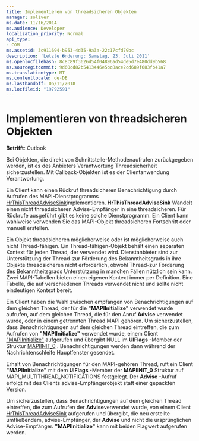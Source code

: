 ```yaml
---
title: Implementieren von threadsicheren Objekten
manager: soliver
ms.date: 11/16/2014
ms.audience: Developer
localization_priority: Normal
api_type:
- COM
ms.assetid: 3c911694-b953-4d35-9a3a-22c17cfd79bc
description: 'Letzte �nderung: Samstag, 23. Juli 2011'
ms.openlocfilehash: 8c8c89f3626d54f04896ad54de5d7e480dd9b568
ms.sourcegitcommit: 9d60cd82b5413446e5bc8ace2cd689f683fb41a7
ms.translationtype: MT
ms.contentlocale: de-DE
ms.lasthandoff: 06/11/2018
ms.locfileid: "19792591"
---
```

# <a name="implementing-thread-safe-objects"></a>Implementieren von threadsicheren Objekten

  
  
**Betrifft**: Outlook 
  
Bei Objekten, die direkt von Schnittstelle-Methodenaufrufen zurückgegeben werden, ist es des Anbieters Verantwortung Threadsicherheit sicherzustellen. Mit Callback-Objekten ist es der Clientanwendung Verantwortung.
  
Ein Client kann einen Rückruf threadsicheren Benachrichtigung durch Aufrufen des MAPI-Dienstprogramms [HrThisThreadAdviseSink](hrthisthreadadvisesink.md)implementieren. **HrThisThreadAdviseSink** Wandelt einen nicht threadsicheren Advise-Empfänger in eine threadsicheren. Für Rückrufe ausgeführt gibt es keine solche Dienstprogramm. Ein Client kann wahlweise verwenden Sie das MAPI-Objekt threadsicheren Fortschritt oder manuell erstellen. 
  
Ein Objekt threadsicheren möglicherweise oder ist möglicherweise auch nicht Thread-fähigen. Ein Thread-fähigen-Objekt behält einen separaten Kontext für jeden Thread, der verwendet wird. Dienstanbieter sind zur Unterstützung der Thread-zur Förderung des Bekanntheitsgrads in ihre Objekte threadsicheren nicht erforderlich, obwohl Thread-zur Förderung des Bekanntheitsgrads Unterstützung in manchen Fällen nützlich sein kann. Zwei MAPI-Tabellen bieten einen eigenen Kontext immer per Definition. Eine Tabelle, die auf verschiedenen Threads verwendet nicht und sollte nicht eindeutigen Kontext bereit.
  
Ein Client haben die Wahl zwischen empfangen von Benachrichtigungen auf dem gleichen Thread, der für die **"MAPIInitialize"** verwendet wurde aufrufen, auf dem gleichen Thread, die für den Anruf **Advise** verwendet wurde, oder in einem getrennten Thread MAPI gehören. Um sicherzustellen, dass Benachrichtigungen auf dem gleichen Thread eintreffen, die zum Aufrufen von **"MAPIInitialize"** verwendet wurde, einem Client ["MAPIInitialize"](mapiinitialize.md) aufgerufen und übergibt NULL im **UlFlags** -Member der Struktur [MAPIINIT_0](mapiinit_0.md) . Benachrichtigungen werden dann während der Nachrichtenschleife Hauptfenster gesendet. 
  
Erhalt von Benachrichtigungen für den MAPI-gehören Thread, ruft ein Client **"MAPIInitialize"** mit dem **UlFlags** -Member der **MAPIINIT_0** Struktur auf MAPI_MULTITHREAD_NOTIFICATIONS festgelegt. Der **Advise** -Aufruf erfolgt mit des Clients advise-Empfängerobjekt statt einer gepackten Version. 
  
Um sicherzustellen, dass Benachrichtigungen auf dem gleichen Thread eintreffen, die zum Aufrufen der **Advise**verwendet wurde, von einem Client [HrThisThreadAdviseSink](hrthisthreadadvisesink.md) aufgerufen und übergibt, die neu erstellte umfließendem, advise-Empfänger, der **Advise** und nicht die ursprünglichen Advise-Empfänger. **"MAPIInitialize"** kann mit beiden Flagwert aufgerufen werden. 
  

